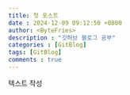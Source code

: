 ```yaml
---
title: 첫 포스트
date : 2024-12-09 09:12:50 +0800
author: <ByteFries> 
description : "깃허브 블로그 공부"
categories : [GitBlog]
tags: [GitBlog]
comments : true
---
```

텍스트 작성
